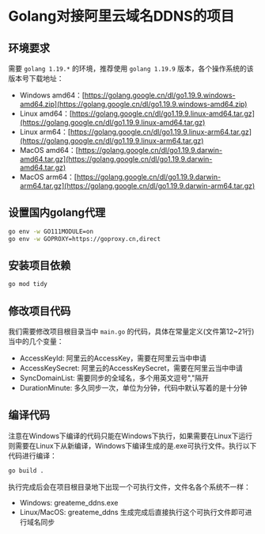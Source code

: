 # Golang对接阿里云域名DDNS的项目
## 环境要求
需要 `golang 1.19.*` 的环境，推荐使用 `golang 1.19.9` 版本，各个操作系统的该版本号下载地址：
- Windows amd64：[https://golang.google.cn/dl/go1.19.9.windows-amd64.zip](https://golang.google.cn/dl/go1.19.9.windows-amd64.zip)
- Linux amd64：[https://golang.google.cn/dl/go1.19.9.linux-amd64.tar.gz](https://golang.google.cn/dl/go1.19.9.linux-amd64.tar.gz)
- Linux arm64：[https://golang.google.cn/dl/go1.19.9.linux-arm64.tar.gz](https://golang.google.cn/dl/go1.19.9.linux-arm64.tar.gz)
- MacOS amd64：[https://golang.google.cn/dl/go1.19.9.darwin-amd64.tar.gz](https://golang.google.cn/dl/go1.19.9.darwin-amd64.tar.gz)
- MacOS arm64：[https://golang.google.cn/dl/go1.19.9.darwin-arm64.tar.gz](https://golang.google.cn/dl/go1.19.9.darwin-arm64.tar.gz)
## 设置国内golang代理
```bash
go env -w GO111MODULE=on
go env -w GOPROXY=https://goproxy.cn,direct
```
## 安装项目依赖
```bash
go mod tidy
```
## 修改项目代码
我们需要修改项目根目录当中 `main.go` 的代码，具体在常量定义(文件第12~21行)当中的几个变量：
- AccessKeyId: 阿里云的AccessKey，需要在阿里云当中申请
- AccessKeySecret: 阿里云的AccessKeySecret，需要在阿里云当中申请
- SyncDomainList: 需要同步的全域名，多个用英文逗号","隔开
- DurationMinute: 多久同步一次，单位为分钟，代码中默认写着的是十分钟
## 编译代码
注意在Windows下编译的代码只能在Windows下执行，如果需要在Linux下运行则需要在Linux下从新编译，Windows下编译生成的是.exe可执行文件。执行以下代码进行编译：
```bash
go build .
```
执行完成后会在项目根目录地下出现一个可执行文件，文件名各个系统不一样：
- Windows: greateme_ddns.exe
- Linux/MacOS: greateme_ddns
生成完成后直接执行这个可执行文件即可进行域名同步
